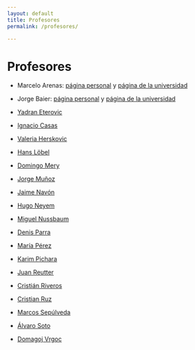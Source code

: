 ```yaml
---
layout: default
title: Profesores
permalink: /profesores/

---
```

# Profesores

- Marcelo Arenas: [página personal](https://marceloarenas.cl/) y [página de la universidad](https://www.ing.uc.cl/academicos-e-investigadores/marcelo-alejandro-arenas-saavedra/)
- Jorge Baier: [página personal](https://jabaier.sitios.ing.uc.cl/) y [página de la universidad](https://www.ing.uc.cl/academicos-e-investigadores/jorge-andres-baier-aranda/)


- [Yadran Eterovic](https://www.ing.uc.cl/academicos-e-investigadores/yadran-francisco-eterovic-solano/)
- [Ignacio Casas](https://www.ing.uc.cl/academicos-e-investigadores/ignacio-antonio-casas-raposo/)
- [Valeria Herskovic](https://www.ing.uc.cl/academicos-e-investigadores/valeria-paz-herskovic-maida/)
- [Hans Löbel](https://www.ing.uc.cl/academicos-e-investigadores/hans-albert-lobel-diaz/)
- [Domingo Mery](https://www.ing.uc.cl/academicos-e-investigadores/domingo-arturo-mery-quiroz/)
- [Jorge Muñoz](https://www.ing.uc.cl/academicos-e-investigadores/jorge-munoz-gama/)
- [Jaime Navón](https://www.ing.uc.cl/academicos-e-investigadores/jaime-navon-cohen/)
- [Hugo Neyem](https://www.ing.uc.cl/academicos-e-investigadores/hugo-andres-neyem/)
- [Miguel Nussbaum](https://www.ing.uc.cl/academicos-e-investigadores/miguel-nussbaum-voehl/)
- [Denis Parra](https://www.ing.uc.cl/academicos-e-investigadores/denis-alejandro-parra-santander/)
- [María Pérez](https://www.ing.uc.cl/academicos-e-investigadores/maria-del-mar-perez-sanagustin/)
- [Karim Pichara](https://www.ing.uc.cl/academicos-e-investigadores/karim-elias-pichara-baksai/)
- [Juan Reutter](https://www.ing.uc.cl/academicos-e-investigadores/juan-lorenzo-reutter-de-la-maza/)
- [Cristián Riveros](https://www.ing.uc.cl/academicos-e-investigadores/cristian-riveros-jaeger/)
- [Cristian Ruz](https://www.ing.uc.cl/academicos-e-investigadores/cristian-daniel-ruz-ruz/)
- [Marcos Sepúlveda](https://www.ing.uc.cl/academicos-e-investigadores/marcos-ernesto-sepulveda-fernandez/)
- [Álvaro Soto](https://www.ing.uc.cl/academicos-e-investigadores/alvaro-soto-arriaza/)
- [Domagoj Vrgoc](https://www.ing.uc.cl/academicos-e-investigadores/domagoj-vrgoc/)

